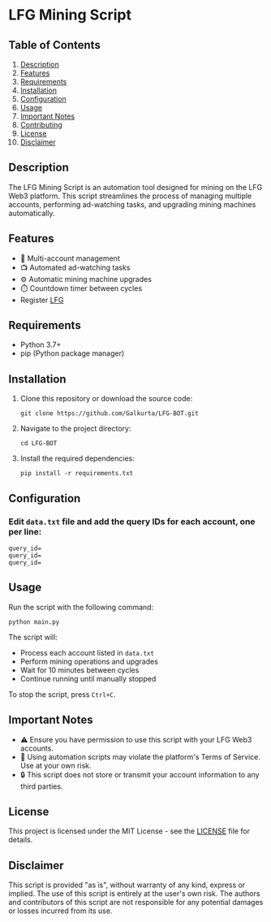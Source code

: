 # LFG Mining Script

## Table of Contents

1. [Description](#description)
2. [Features](#features)
3. [Requirements](#requirements)
4. [Installation](#installation)
5. [Configuration](#configuration)
6. [Usage](#usage)
7. [Important Notes](#important-notes)
8. [Contributing](#contributing)
9. [License](#license)
10. [Disclaimer](#disclaimer)

## Description

The LFG Mining Script is an automation tool designed for mining on the LFG Web3 platform. This script streamlines the process of managing multiple accounts, performing ad-watching tasks, and upgrading mining machines automatically.

## Features

- 🔧 Multi-account management
- 📺 Automated ad-watching tasks
- ⚙️ Automatic mining machine upgrades
- ⏱️ Countdown timer between cycles
- Register [LFG](https://t.me/lfgweb3official_bot/lfgweb3officialapp?startapp=ref_6944804952)

## Requirements

- Python 3.7+
- pip (Python package manager)

## Installation

1. Clone this repository or download the source code:
   ```
   git clone https://github.com/Galkurta/LFG-BOT.git
   ```
2. Navigate to the project directory:
   ```
   cd LFG-BOT
   ```
3. Install the required dependencies:
   ```
   pip install -r requirements.txt
   ```

## Configuration

### Edit `data.txt` file and add the query IDs for each account, one per line:

```
query_id=
query_id=
query_id=
```

## Usage

Run the script with the following command:

```
python main.py
```

The script will:

- Process each account listed in `data.txt`
- Perform mining operations and upgrades
- Wait for 10 minutes between cycles
- Continue running until manually stopped

To stop the script, press `Ctrl+C`.

## Important Notes

- ⚠️ Ensure you have permission to use this script with your LFG Web3 accounts.
- 🚫 Using automation scripts may violate the platform's Terms of Service. Use at your own risk.
- 🔒 This script does not store or transmit your account information to any third parties.

## License

This project is licensed under the MIT License - see the [LICENSE](LICENSE) file for details.

## Disclaimer

This script is provided "as is", without warranty of any kind, express or implied. The use of this script is entirely at the user's own risk. The authors and contributors of this script are not responsible for any potential damages or losses incurred from its use.
